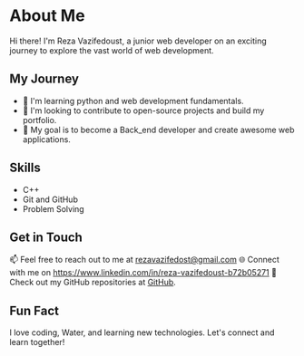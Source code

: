 # About Me

Hi there! I'm Reza Vazifedoust, a junior web developer on an exciting journey to explore the vast world of web development.

## My Journey

- 🌱 I'm learning python and web development fundamentals.
- 💼 I'm looking to contribute to open-source projects and build my portfolio.
- 🚀 My goal is to become a Back_end developer and create awesome web applications.

## Skills
- C++
- Git and GitHub
- Problem Solving

## Get in Touch

📫 Feel free to reach out to me at rezavazifedost@gmail.com
🌐 Connect with me on https://www.linkedin.com/in/reza-vazifedoust-b72b05271
🔗 Check out my GitHub repositories at [GitHub](https://github.com/yourusername).

## Fun Fact

I love coding, Water, and learning new technologies. Let's connect and learn together!


<!---
rssvazif/rssvazif is a ✨ special ✨ repository because its `README.md` (this file) appears on your GitHub profile.
You can click the Preview link to take a look at your changes.
--->
